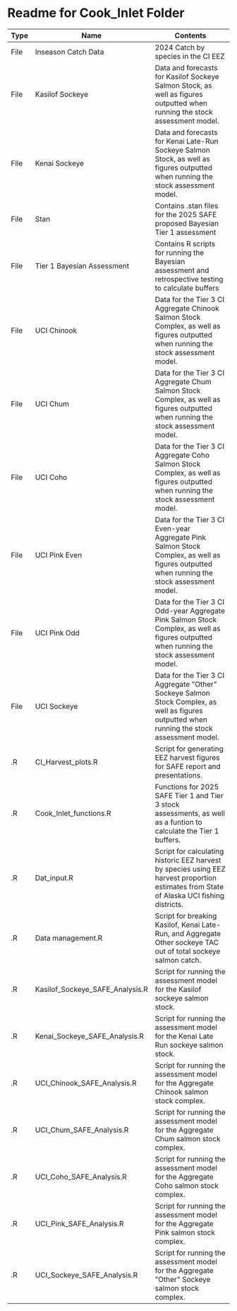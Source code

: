 # Readme for Cook_Inlet Folder
|Type     |Name|Contents|
|---------|----|--------|
|File|Inseason Catch Data| 2024 Catch by species in the CI EEZ|
|File|Kasilof Sockeye| Data and forecasts for Kasilof Sockeye Salmon Stock, as well as figures outputted when running the stock assessment model.|
|File|Kenai Sockeye| Data and forecasts for Kenai Late-Run Sockeye Salmon Stock, as well as figures outputted when running the stock assessment model.|
|File|Stan| Contains .stan files for the 2025 SAFE proposed Bayesian Tier 1 assessment|
|File|Tier 1 Bayesian Assessment| Contains R scripts for running the Bayesian assessment and retrospective testing to calculate buffers|
|File|UCI Chinook| Data for the Tier 3 CI Aggregate Chinook Salmon Stock Complex, as well as figures outputted when running the stock assessment model.|
|File|UCI Chum| Data for the Tier 3 CI Aggregate Chum Salmon Stock Complex, as well as figures outputted when running the stock assessment model.|
|File|UCI Coho| Data for the Tier 3 CI Aggregate Coho Salmon Stock Complex, as well as figures outputted when running the stock assessment model.|
|File|UCI Pink Even| Data for the Tier 3 CI Even-year Aggregate Pink Salmon Stock Complex, as well as figures outputted when running the stock assessment model.|
|File|UCI Pink Odd| Data for the Tier 3 CI Odd-year Aggregate Pink Salmon Stock Complex, as well as figures outputted when running the stock assessment model.|
|File|UCI Sockeye| Data for the Tier 3 CI Aggregate "Other" Sockeye Salmon Stock Complex, as well as figures outputted when running the stock assessment model.|
|.R|CI_Harvest_plots.R|Script for generating EEZ harvest figures for SAFE report and presentations.|
|.R|Cook_Inlet_functions.R| Functions for 2025 SAFE Tier 1 and Tier 3 stock assessments, as well as a funtion to calculate the Tier 1 buffers.|
|.R|Dat_input.R| Script for calculating historic EEZ harvest by species using EEZ harvest proportion estimates from State of Alaska UCI fishing districts.|
|.R|Data management.R| Script for breaking Kasilof, Kenai Late-Run, and Aggregate Other sockeye TAC out of total sockeye salmon catch.|
|.R|Kasilof_Sockeye_SAFE_Analysis.R| Script for running the assessment model for the Kasilof sockeye salmon stock.|
|.R|Kenai_Sockeye_SAFE_Analysis.R| Script for running the assessment model for the Kenai Late Run sockeye salmon stock.|
|.R|UCI_Chinook_SAFE_Analysis.R| Script for running the assessment model for the Aggregate Chinook salmon stock complex.|
|.R|UCI_Chum_SAFE_Analysis.R| Script for running the assessment model for the Aggregate Chum salmon stock complex.|
|.R|UCI_Coho_SAFE_Analysis.R| Script for running the assessment model for the Aggregate Coho salmon stock complex.|
|.R|UCI_Pink_SAFE_Analysis.R| Script for running the assessment model for the Aggregate Pink salmon stock complex.|
|.R|UCI_Sockeye_SAFE_Analysis.R| Script for running the assessment model for the Aggregate "Other" Sockeye salmon stock complex.|
